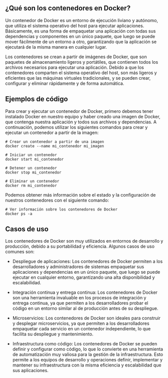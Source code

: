 
## ¿Qué son los contenedores en Docker?

Un contenedor de Docker es un entorno de ejecución liviano y autónomo, que utiliza el sistema operativo del host para ejecutar aplicaciones. Básicamente, es una forma de empaquetar una aplicación con todas sus dependencias y componentes en un único paquete, que luego se puede mover fácilmente de un entorno a otro, garantizando que la aplicación se ejecutará de la misma manera en cualquier lugar.

Los contenedores se crean a partir de imágenes de Docker, que son paquetes de almacenamiento ligeros y portátiles, que contienen todos los archivos necesarios para ejecutar una aplicación. Debido a que los contenedores comparten el sistema operativo del host, son más ligeros y eficientes que las máquinas virtuales tradicionales, y se pueden crear, configurar y eliminar rápidamente y de forma automática.

## Ejemplos de código

Para crear y ejecutar un contenedor de Docker, primero debemos tener instalado Docker en nuestro equipo y haber creado una imagen de Docker, que contenga nuestra aplicación y todos sus archivos y dependencias. A continuación, podemos utilizar los siguientes comandos para crear y ejecutar un contenedor a partir de la imagen:

```
# Crear un contenedor a partir de una imagen
docker create --name mi_contenedor mi_imagen

# Iniciar un contenedor
docker start mi_contenedor

# Detener un contenedor
docker stop mi_contenedor

# Eliminar un contenedor
docker rm mi_contenedor
```

Podemos obtener más información sobre el estado y la configuración de nuestros contenedores con el siguiente comando:

```
# Ver información sobre los contenedores de Docker
docker ps -a
```

## Casos de uso

Los contenedores de Docker son muy utilizados en entornos de desarrollo y producción, debido a su portabilidad y eficiencia. Algunos casos de uso comunes son:

- Despliegue de aplicaciones: Los contenedores de Docker permiten a los desarrolladores y administradores de sistemas empaquetar sus aplicaciones y dependencias en un único paquete, que luego se puede ejecutar en cualquier entorno, garantizando una alta disponibilidad y escalabilidad.

- Integración continua y entrega continua: Los contenedores de Docker son una herramienta invaluable en los procesos de integración y entrega continua, ya que permiten a los desarrolladores probar el código en un entorno similar al de producción antes de su despliegue.

- Microservicios: Los contenedores de Docker son ideales para construir y desplegar microservicios, ya que permiten a los desarrolladores empaquetar cada servicio en un contenedor independiente, lo que facilita su despliegue y mantenimiento.

- Infraestructura como código: Los contenedores de Docker se pueden definir y configurar como código, lo que lo convierte en una herramienta de automatización muy valiosa para la gestión de la infraestructura. Esto permite a los equipos de desarrollo y operaciones definir, implementar y mantener su infraestructura con la misma eficiencia y escalabilidad que sus aplicaciones.